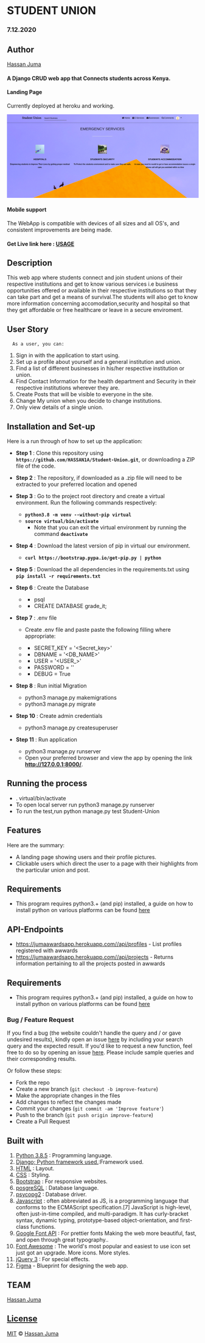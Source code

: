 # STUDENT UNION
### 7.12.2020

## Author

[Hassan Juma ](https://github.com/HASSAN1A)


#### A Django CRUD web app that Connects students across Kenya.

#### Landing Page

Currently deployed at heroku and working.

![alt text](app.png)

#### Mobile support
The WebApp is compatible with devices of all sizes and all OS's, and consistent improvements are being made.



#### Get Live link here : [USAGE](https://jumaawardsapp.herokuapp.com/)


## Description
This web app where students connect and join student unions of their respective institutions and get to know various services i.e business opportunities offered or available in their respective institutions so that they can take part and get a means of survival.The students will also get to know more information concerning accomodation,security and hospital so that they get affordable or free healthcare or leave in a secure enviroment. 


## User Story
      As a user, you can:
1. Sign in with the application to start using.
2. Set up a profile about yourself and a general institution and union.
3. Find a list of different businesses in his/her respective institution or union.
4. Find Contact Information for the health department and Security in their respective institutions wherever they are.
5. Create Posts that will be visible to everyone in the site.
6. Change My union when you decide to change institutions.
7. Only view details of a single union.


## Installation and Set-up
Here is a run through of how to set up the application:
* **Step 1** : Clone this repository using **`https://github.com/HASSAN1A/Student-Union.git`**, or downloading a ZIP file of the code.
* **Step 2** : The repository, if downloaded as a .zip file will need to be extracted to your preferred location and opened
* **Step 3** : Go to the project root directory and  create a virtual environment. Run the following commands respectively:
    * **`python3.8 -m venv --without-pip virtual`**
    * **`source virtual/bin/activate`**
        * Note that you can exit the virtual environment by running the command **`deactivate`**
* **Step 4** :  Download the latest version of pip in virtual our environment. 
    * **`curl https://bootstrap.pypa.io/get-pip.py | python`** 

* **Step 5** : Download the all dependencies in the requirements.txt using **`pip install -r requirements.txt`**
* **Step 6** : Create the Database
    * - psql
    * - CREATE DATABASE grade_it;
* **Step 7** : .env file
    * Create .env file and paste paste the following filling where appropriate:

    * - SECRET_KEY = '<Secret_key>'
    * - DBNAME = '<DB_NAME>'
    * - USER = '<USER_>'
    * - PASSWORD = '<Password>'
    * - DEBUG = True
* **Step 8** : Run initial Migration
    * python3 manage.py makemigrations
    * python3 manage.py migrate
* **Step 10** : Create admin credentials
    * python3 manage.py createsuperuser
  
* **Step 11** : Run application
    * python3 manage.py runserver
    * Open your preferred browser and view the app by opening the link **http://127.0.0.1:8000/**.





## Running the process
* . virtual/bin/activate
* To open local server run python3 manage.py runserver
* To run the test,run python manage.py test Student-Union




## Features

Here are the summary:

- A landing page showing users and their profile pictures.
- Clickable users which direct the user to a page with their highlights from the particular union and post.


## Requirements

- This program requires python3.+ (and pip) installed, a guide on how to install python on various platforms can be found [here](https://www.python.org/)



## API-Endpoints
* https://jumaawardsapp.herokuapp.com//api/profiles  -  List profiles registered with awwards
* https://jumaawardsapp.herokuapp.com//api/projects  -  Returns information pertaining to all the projects posted in awwards

## Requirements
* This program requires python3.+ (and pip) installed, a guide on how to install python on various platforms can be found [here](https://www.python.org/)



### Bug / Feature Request

If you find a bug (the website couldn't handle the query and / or gave undesired results), kindly open an issue [here](https://github.com/HASSAN1A/Student-Union/issues/new) by including your search query and the expected result.
If you'd like to request a new function, feel free to do so by opening an issue [here](https://github.com/HASSAN1A/Student-Union). Please include sample queries and their corresponding results.


Or follow these steps:

- Fork the repo
- Create a new branch (`git checkout -b improve-feature`)
- Make the appropriate changes in the files
- Add changes to reflect the changes made
- Commit your changes (`git commit -am 'Improve feature'`)
- Push to the branch (`git push origin improve-feature`)
- Create a Pull Request


## Built with

1. [Python 3.8.5](https://www.python.org/doc/) : Programming language.
2. [Django; Python framework used.](https://flask.palletsprojects.com/en/1.1.x/):Framework used.
3. [HTML](https://www.w3schools.com/html/) : Layout.
4. [CSS](https://www.w3schools.com/css/) : Styling.
5. [Bootstrap](https://mdbootstrap.com/) : For responsive websites.
6. [posgreSQL](https://www.postgresql.org/) : Database language.
7. [psycopg2](https://pypi.org/project/psycopg2/) : Database driver.
8. [Javascript](https://www.w3schools.com/js/DEFAULT.asp) : often abbreviated as JS, is a programming language that conforms to the ECMAScript specification.[7] JavaScript is high-level, often just-in-time compiled, and multi-paradigm. It has curly-bracket syntax, dynamic typing, prototype-based object-orientation, and first-class functions.
9. [Google Font API](https://dillinger.io/fonts.google.com) : For prettier fonts Making the web more beautiful, fast, and open through great typography..
11. [Font Awesome](fontawesome.com) : The world's most popular and easiest to use icon set just got an upgrade. More icons. More styles.
12. [jQuery 3](https://jquery.com/) : For special effects.
13. [Figma](https://www.figma.com/file/iTndFXbWHuGkZ1ak60bXr2h/Awwards?node-id=0%3A1) - Blueprint for designing the web app.

## TEAM

[Hassan Juma ](https://github.com/HASSAN1A)



## [License](https://github.com/HASSAN1A/Student-Union/blob/master/LICENSE.md)

[MIT](https://github.com/HASSAN1A/Student-Union/blob/master/LICENSE.md) © [Hassan Juma](https://github.com/HASSAN1A)
